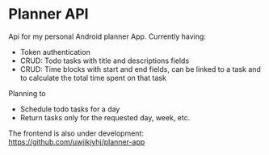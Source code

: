# Planner API

Api for my personal Android planner App. Currently having:
- Token authentication
- CRUD: Todo tasks with title and descriptions fields
- CRUD: Time blocks with start and end fields, can be linked to a task and to calculate the total time spent on that task

Planning to
- Schedule todo tasks for a day
- Return tasks only for the requested day, week, etc.

The frontend is also under development: https://github.com/uwjikjyhj/planner-app
